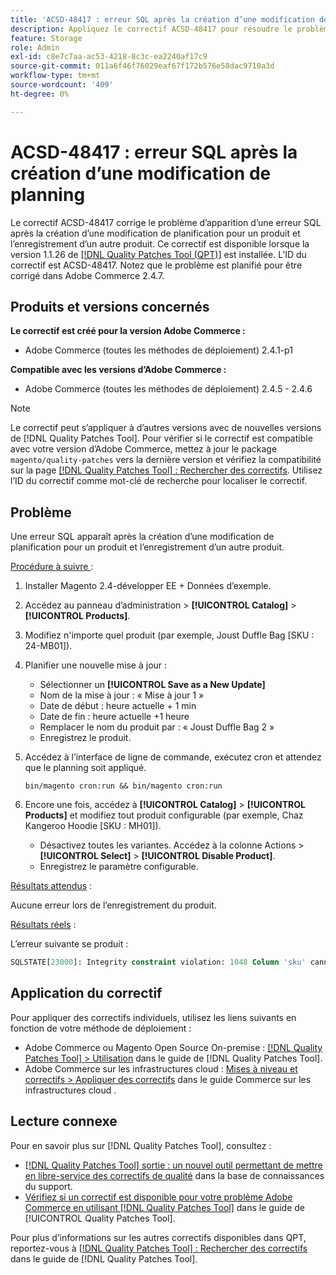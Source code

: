 ```yaml
---
title: 'ACSD-48417 : erreur SQL après la création d’une modification de planning'
description: Appliquez le correctif ACSD-48417 pour résoudre le problème d’Adobe Commerce où une erreur SQL apparaît après la création d’une modification de planning pour un produit et l’enregistrement d’un autre produit.
feature: Storage
role: Admin
exl-id: c8e7c7aa-ac53-4218-8c3c-ea2240af17c9
source-git-commit: 011a6f46f76029eaf67f172b576e58dac9710a3d
workflow-type: tm+mt
source-wordcount: '409'
ht-degree: 0%

---
```


# ACSD-48417 : erreur SQL après la création d’une modification de planning

Le correctif ACSD-48417 corrige le problème d’apparition d’une erreur SQL après la création d’une modification de planification pour un produit et l’enregistrement d’un autre produit. Ce correctif est disponible lorsque la version 1.1.26 de [[!DNL Quality Patches Tool (QPT)]](https://experienceleague.adobe.com/en/docs/commerce-operations/tools/quality-patches-tool/quality-patches-tool-to-self-serve-quality-patches) est installée. L’ID du correctif est ACSD-48417. Notez que le problème est planifié pour être corrigé dans Adobe Commerce 2.4.7.

## Produits et versions concernés

**Le correctif est créé pour la version Adobe Commerce :**

* Adobe Commerce (toutes les méthodes de déploiement) 2.4.1-p1

**Compatible avec les versions d’Adobe Commerce :**

* Adobe Commerce (toutes les méthodes de déploiement) 2.4.5 - 2.4.6

>[!NOTE]
>
>Le correctif peut s’appliquer à d’autres versions avec de nouvelles versions de [!DNL Quality Patches Tool]. Pour vérifier si le correctif est compatible avec votre version d’Adobe Commerce, mettez à jour le package `magento/quality-patches` vers la dernière version et vérifiez la compatibilité sur la page [[!DNL Quality Patches Tool] : Rechercher des correctifs](https://experienceleague.adobe.com/tools/commerce-quality-patches/index.html). Utilisez l’ID du correctif comme mot-clé de recherche pour localiser le correctif.

## Problème

Une erreur SQL apparaît après la création d’une modification de planification pour un produit et l’enregistrement d’un autre produit.

<u>Procédure à suivre </u> :

1. Installer Magento 2.4-développer EE + Données d’exemple.
1. Accédez au panneau d’administration > **[!UICONTROL Catalog]** > **[!UICONTROL Products]**.
1. Modifiez n&#39;importe quel produit (par exemple, Joust Duffle Bag [SKU : 24-MB01]).
1. Planifier une nouvelle mise à jour :
   * Sélectionner un **[!UICONTROL Save as a New Update]**
   * Nom de la mise à jour : « Mise à jour 1 »
   * Date de début : heure actuelle + 1 min
   * Date de fin : heure actuelle +1 heure
   * Remplacer le nom du produit par : « Joust Duffle Bag 2 »
   * Enregistrez le produit.
1. Accédez à l’interface de ligne de commande, exécutez cron et attendez que le planning soit appliqué.

   ```
   bin/magento cron:run && bin/magento cron:run
   ```

1. Encore une fois, accédez à **[!UICONTROL Catalog]** > **[!UICONTROL Products]** et modifiez tout produit configurable (par exemple, Chaz Kangeroo Hoodie [SKU : MH01]).

   * Désactivez toutes les variantes. Accédez à la colonne Actions > **[!UICONTROL Select]** > **[!UICONTROL Disable Product]**.
   * Enregistrez le paramètre configurable.

<u>Résultats attendus</u> :

Aucune erreur lors de l’enregistrement du produit.

<u>Résultats réels</u> :

L’erreur suivante se produit :

```SQL
SQLSTATE[23000]: Integrity constraint violation: 1048 Column 'sku' cannot be null, query was: INSERT INTO `catalog_product_entity` (`entity_id`, `sku`, `row_id`, `created_in`, `updated_in`) VALUES (?, ?, ?, ?, ?)
```

## Application du correctif

Pour appliquer des correctifs individuels, utilisez les liens suivants en fonction de votre méthode de déploiement :

* Adobe Commerce ou Magento Open Source On-premise : [[!DNL Quality Patches Tool] > Utilisation](/help/tools/quality-patches-tool/usage.md) dans le guide de [!DNL Quality Patches Tool].
* Adobe Commerce sur les infrastructures cloud : [Mises à niveau et correctifs > Appliquer des correctifs](https://experienceleague.adobe.com/docs/commerce-cloud-service/user-guide/develop/upgrade/apply-patches.html) dans le guide Commerce sur les infrastructures cloud .

## Lecture connexe

Pour en savoir plus sur [!DNL Quality Patches Tool], consultez :

* [[!DNL Quality Patches Tool] sortie : un nouvel outil permettant de mettre en libre-service des correctifs de qualité](https://experienceleague.adobe.com/en/docs/commerce-operations/tools/quality-patches-tool/quality-patches-tool-to-self-serve-quality-patches) dans la base de connaissances du support.
* [Vérifiez si un correctif est disponible pour votre problème Adobe Commerce en utilisant [!DNL Quality Patches Tool]](/help/tools/quality-patches-tool/patches-available-in-qpt/check-patch-for-magento-issue-with-magento-quality-patches.md) dans le guide de [!UICONTROL Quality Patches Tool].


Pour plus d’informations sur les autres correctifs disponibles dans QPT, reportez-vous à [[!DNL Quality Patches Tool] : Rechercher des correctifs](https://experienceleague.adobe.com/tools/commerce-quality-patches/index.html) dans le guide de [!DNL Quality Patches Tool].
